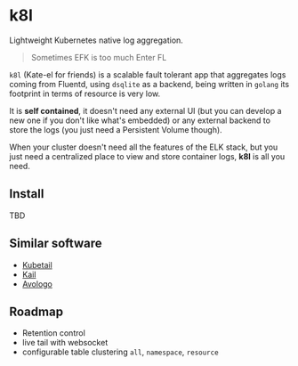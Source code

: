 # k8l

Lightweight Kubernetes native log aggregation.

> Sometimes EFK is too much Enter FL

`k8l` (Kate-el for friends) is a scalable fault tolerant app that aggregates logs coming from Fluentd, using `dsqlite` as a backend, being written in `golang` its footprint in terms of resource is very low.

It is **self contained**, it doesn't need any external UI (but you can develop a new one if you don't like what's embedded) or any external backend to store the logs (you just need a Persistent Volume though).

When your cluster doesn't need all the features of the ELK stack, but you just need a centralized place to view and store container logs, **k8l** is all you need.

## Install

TBD

## Similar software

- [Kubetail](https://github.com/johanhaleby/kubetail)
- [Kail](https://github.com/boz/kail)
- [Avologo](https://avologo.com/)

## Roadmap

- Retention control
- live tail with websocket
- configurable table clustering  `all`, `namespace`, `resource`
